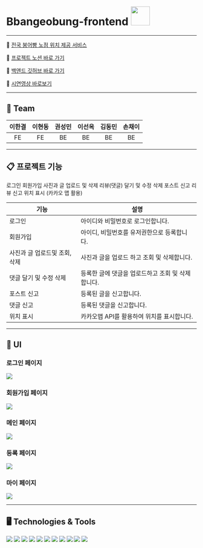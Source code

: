 # Bbangeobung-frontend <img src="https://user-images.githubusercontent.com/95565436/222117045-2eace948-83c6-4b96-bf4e-a14cf47265a0.png" width="50px">
- - - - 

📌 [전국 붕어빵 노점 위치 제공 서비스](https://bbangeobung-frontend.vercel.app/login)

📌 [프로젝트 노션 바로 가기](https://candied-opal-8f7.notion.site/5-984706538f2e43e58b80086f2e43dd31)

📌 [백앤드 깃허브 바로 가기](https://github.com/kikidy12/kikidy12-Bbangeobung-backend/blob/main/README.md)

📌 [시연영상 바로보기](https://www.youtube.com/watch?v=qyhWw8rVDaU)

- - - 

## 🍞 Team

|이한결 | 이현동 | 권성민 | 이선옥 | 김동민 | 손채이 | 
|:---:|:---:|:---:|:---:|:---:|:---:|
 |FE | FE | BE | BE | BE | BE |

- - - 

## 📋 프로젝트 기능

로그인 회원가입 사진과 글 업로드 및 삭제 리뷰(댓글) 달기 및 수정 삭제 포스트 신고 리뷰 신고 위치 표시 (카카오 맵 활용)

| 기능                     | 설명 |
| ------------------------ | ---- |
| 로그인 | 아이디와 비밀번호로 로그인합니다.     |
| 회원가입 | 아이디, 비밀번호를 유저권한으로 등록합니다.     |
| 사진과 글 업로드및 조회, 삭제 | 사진과 글을 업로드 하고 조회 및 삭제합니다.     |
| 댓글 달기 및 수정 삭제 |  등록한 글에 댓글을 업로드하고 조회 및 삭제 합니다.    |
| 포스트 신고  | 등록된 글을 신고합니다.      |
| 댓글 신고   | 등록된 댓글을 신고합니다.      |
| 위치 표시 | 카카오맵 API를 활용하여 위치를 표시합니다.     |

- - - - 

## 🎨 UI

### 로그인 페이지

![](https://i.imgur.com/qOA1eKJ.png)

### 회원가입 페이지

![](https://i.imgur.com/YzlcupV.png)

### 메인 페이지

![](https://i.imgur.com/dMfH0qx.png)

### 등록 페이지

![](https://i.imgur.com/LFscigK.png)

### 마이 페이지

![](https://i.imgur.com/GixHVI7.png)

- - - 

## 🖥 Technologies & Tools

<img src="https://img.shields.io/badge/javascript-F7DF1E?style=for-the-badge&logo=javascript&logoColor=black"> <img src="https://img.shields.io/badge/react-61DAFB?style=for-the-badge&logo=react&logoColor=black"> <img src="https://img.shields.io/badge/Reactquery-FF4154?style=for-the-badge&logo=reactquery&logoColor=white"> <img src="https://img.shields.io/badge/styled_components-DB7093?style=for-the-badge&logo=styledcomponents&logoColor=white"> <img src="https://img.shields.io/badge/axios-5A29E4?style=for-the-badge&logo=axios&logoColor=white"> <img src="https://img.shields.io/badge/kakao_map_API-FFCD00?style=for-the-badge&logo=kakao&logoColor=black"> <img src="https://img.shields.io/badge/vercel-000000?style=for-the-badge&logo=vercel&logoColor=white"> <img src="https://img.shields.io/badge/visual_studio_code-007ACC?style=for-the-badge&logo=visualstudiocode&logoColor=white"> <img src="https://img.shields.io/badge/notion-000000?style=for-the-badge&logo=notion&logoColor=white"> <img src="https://img.shields.io/badge/git-F05032?style=for-the-badge&logo=git&logoColor=white"> <img src="https://img.shields.io/badge/github-181717?style=for-the-badge&logo=github&logoColor=white"> 